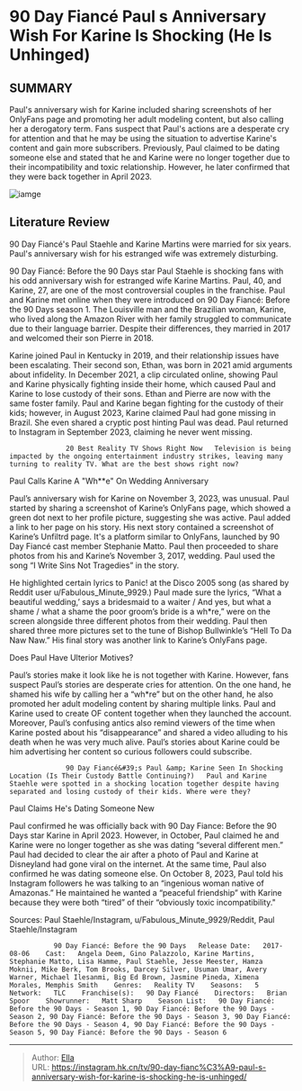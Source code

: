 # 90 Day Fiancé Paul s Anniversary Wish For Karine Is Shocking (He Is Unhinged)


## SUMMARY 



  Paul&#39;s anniversary wish for Karine included sharing screenshots of her OnlyFans page and promoting her adult modeling content, but also calling her a derogatory term.   Fans suspect that Paul&#39;s actions are a desperate cry for attention and that he may be using the situation to advertise Karine&#39;s content and gain more subscribers.   Previously, Paul claimed to be dating someone else and stated that he and Karine were no longer together due to their incompatibility and toxic relationship. However, he later confirmed that they were back together in April 2023.  

![iamge](https://static1.srcdn.com/wordpress/wp-content/uploads/2023/11/90-day-fiance-_-paul-s-anniversary-wish-for-karine-is-shocking-he-is-unhinged.jpg)

## Literature Review
90 Day Fiancé&#39;s Paul Staehle and Karine Martins were married for six years. Paul&#39;s anniversary wish for his estranged wife was extremely disturbing.




90 Day Fiancé: Before the 90 Days star Paul Staehle is shocking fans with his odd anniversary wish for estranged wife Karine Martins. Paul, 40, and Karine, 27, are one of the most controversial couples in the franchise. Paul and Karine met online when they were introduced on 90 Day Fiancé: Before the 90 Days season 1. The Louisville man and the Brazilian woman, Karine, who lived along the Amazon River with her family struggled to communicate due to their language barrier. Despite their differences, they married in 2017 and welcomed their son Pierre in 2018.




Karine joined Paul in Kentucky in 2019, and their relationship issues have been escalating. Their second son, Ethan, was born in 2021 amid arguments about infidelity. In December 2021, a clip circulated online, showing Paul and Karine physically fighting inside their home, which caused Paul and Karine to lose custody of their sons. Ethan and Pierre are now with the same foster family. Paul and Karine began fighting for the custody of their kids; however, in August 2023, Karine claimed Paul had gone missing in Brazil. She even shared a cryptic post hinting Paul was dead. Paul returned to Instagram in September 2023, claiming he never went missing.

                  20 Best Reality TV Shows Right Now   Television is being impacted by the ongoing entertainment industry strikes, leaving many turning to reality TV. What are the best shows right now?    


 Paul Calls Karine A &#34;Wh**e&#34; On Wedding Anniversary 

 




Paul’s anniversary wish for Karine on November 3, 2023, was unusual. Paul started by sharing a screenshot of Karine’s OnlyFans page, which showed a green dot next to her profile picture, suggesting she was active. Paul added a link to her page on his story. His next story contained a screenshot of Karine’s Unfiltrd page. It&#39;s a platform similar to OnlyFans, launched by 90 Day Fiancé cast member Stephanie Matto. Paul then proceeded to share photos from his and Karine’s November 3, 2017, wedding. Paul used the song “I Write Sins Not Tragedies” in the story.

He highlighted certain lyrics to Panic! at the Disco 2005 song (as shared by Reddit user u/Fabulous_Minute_9929.) Paul made sure the lyrics, “What a beautiful wedding,’ says a bridesmaid to a waiter / And yes, but what a shame / what a shame the poor groom’s bride is a wh*re,” were on the screen alongside three different photos from their wedding. Paul then shared three more pictures set to the tune of Bishop Bullwinkle’s “Hell To Da Naw Naw.” His final story was another link to Karine’s OnlyFans page.






 Does Paul Have Ulterior Motives? 
          

Paul’s stories make it look like he is not together with Karine. However, fans suspect Paul’s stories are desperate cries for attention. On the one hand, he shamed his wife by calling her a “wh*re” but on the other hand, he also promoted her adult modeling content by sharing multiple links. Paul and Karine used to create OF content together when they launched the account. Moreover, Paul’s confusing antics also remind viewers of the time when Karine posted about his “disappearance” and shared a video alluding to his death when he was very much alive. Paul’s stories about Karine could be him advertising her content so curious followers could subscribe.

                  90 Day Fiancé&#39;s Paul &amp; Karine Seen In Shocking Location (Is Their Custody Battle Continuing?)   Paul and Karine Staehle were spotted in a shocking location together despite having separated and losing custody of their kids. Where were they?    






 Paul Claims He&#39;s Dating Someone New 
          

Paul confirmed he was officially back with 90 Day Fiance: Before the 90 Days star Karine in April 2023. However, in October, Paul claimed he and Karine were no longer together as she was dating “several different men.” Paul had decided to clear the air after a photo of Paul and Karine at Disneyland had gone viral on the internet. At the same time, Paul also confirmed he was dating someone else. On October 8, 2023, Paul told his Instagram followers he was talking to an “ingenious woman native of Amazonas.” He maintained he wanted a “peaceful friendship” with Karine because they were both “tired” of their “obviously toxic incompatibility.&#34;

Sources: Paul Staehle/Instagram, u/Fabulous_Minute_9929/Reddit, Paul Staehle/Instagram




               90 Day Fiancé: Before the 90 Days   Release Date:   2017-08-06    Cast:   Angela Deem, Gino Palazzolo, Karine Martins, Stephanie Matto, Lisa Hamme, Paul Staehle, Jesse Meester, Hamza Moknii, Mike Berk, Tom Brooks, Darcey Silver, Usuman Umar, Avery Warner, Michael Ilesanmi, Big Ed Brown, Jasmine Pineda, Ximena Morales, Memphis Smith    Genres:   Reality TV    Seasons:   5    Network:   TLC    Franchise(s):   90 Day Fiancé    Directors:   Brian Spoor    Showrunner:   Matt Sharp    Season List:   90 Day Fiancé: Before the 90 Days - Season 1, 90 Day Fiancé: Before the 90 Days - Season 2, 90 Day Fiancé: Before the 90 Days - Season 3, 90 Day Fiancé: Before the 90 Days - Season 4, 90 Day Fiancé: Before the 90 Days - Season 5, 90 Day Fiancé: Before the 90 Days - Season 6      

---

> Author: [Ella](https://instagram.hk.cn/)  
> URL: https://instagram.hk.cn/tv/90-day-fianc%C3%A9-paul-s-anniversary-wish-for-karine-is-shocking-he-is-unhinged/  

